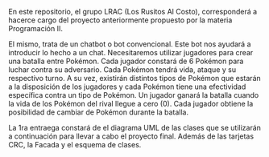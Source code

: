En este repositorio, el grupo LRAC (Los Rusitos Al Costo), corresponderá a hacerce cargo del proyecto anteriormente propuesto por la materia Programación II.

El mismo, trata de un chatbot o bot convencional. Este bot nos ayudará a introducir lo hecho a un chat. 
Necesitaremos utilizar jugadores para crear una batalla entre Pokémon. Cada jugador constará de 6 Pokémon para luchar contra su adversario.
Cada Pokémon tendrá vida, ataque y su respectivo turno. A su vez, existirán distintos tipos de Pokémon que estarán a la disposición de los jugadores y cada Pokémon tiene una efectividad específica contra un tipo de Pokémon.
Un jugador ganará la batalla cuando la vida de los Pokémon del rival llegue a cero (0).
Cada jugador obtiene la posibilidad de cambiar de Pokémon durante la batalla.

La 1ra entraega constará de el diagrama UML de las clases que se utilizarán a continuación para llevar a cabo el proyecto final. Además de las tarjetas CRC, la Facada y el esquema de clases. 

